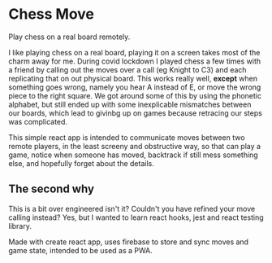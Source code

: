 # Chess Move

Play chess on a real board remotely. 

I like playing chess on a real board, playing it on a screen takes most of the charm away for me. During covid lockdown I played chess a few times with a friend by calling out the moves over a call (eg Knight to C3) and each replicating that on out physical board. This works really well, **except** when something goes wrong, namely you hear A instead of E, or move the wrong piece to the right square. We got around some of this by using the phonetic alphabet, but still ended up with some inexplicable mismatches between our boards, which lead to givinbg up on games because retracing our steps was complicated.

This simple react app is intended to communicate moves between two remote players, in the least screeny and obstructive way, so that can play a game, notice when someone has moved, backtrack if still mess something else, and hopefully forget about the details.

## The second why

This is a bit over engineered isn't it? Couldn't you have refined your move calling instead? Yes, but I wanted to learn react hooks, jest and react testing library.

Made with create react app, uses firebase to store and sync moves and game state, intended to be used as a PWA.